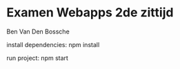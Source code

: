 
# Examen Webapps 2de zittijd
Ben Van Den Bossche

install dependencies: 
npm install

run project:
npm start


